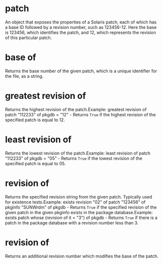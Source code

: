 # patch

An object that exposes the properties of a Solaris patch, each of which has a base ID followed by a revision number, such as 123456-12. Here the base is 123456, which identifies the patch, and 12, which represents the revision of this particular patch.

# base of <patch>

Returns the base number of the given patch, which is a unique identifier for the file, as a string.

# greatest revision of <patch>

Returns the highest revision of the patch.Example: greatest revision of patch &quot;112233&quot; of pkgdb = &quot;12&quot; - Returns `True` if the highest revision of the specified patch is equal to 12.

# least revision of <patch>

Returns the lowest revision of the patch.Example: least revision of patch &quot;112233&quot; of pkgdb = &quot;05&quot; - Returns `True` if the lowest revision of the specified patch is equal to 05.

# revision <string> of <patch>

Returns the specified revision string from the given patch. Typically used for existence tests.Example: exists revision &quot;02&quot; of patch &quot;123456&quot; of pkginfo &quot;SUNWrdm&quot; of pkgdb  - Returns `True` if the specified revision of the given patch in the given pkginfo exists in the package database.Example: exists patch whose (revision of it &lt; &quot;3&quot;) of pkgdb - Returns `True` if there is a patch in the package database with a revision number less than 3.

# revision of <patch>

Returns an additional revision number which modifies the base of the patch.
